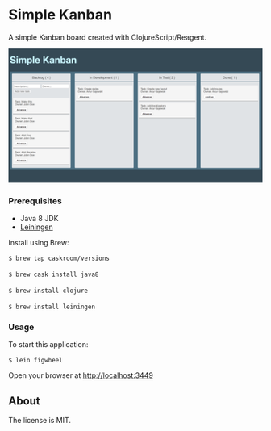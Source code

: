
# Simple Kanban

A simple Kanban board created with ClojureScript/Reagent.

![screenshot](screenshot.png)

### Prerequisites

* Java 8 JDK
* [Leiningen](http://leiningen.org/)

Install using Brew:

    $ brew tap caskroom/versions
    
    $ brew cask install java8

    $ brew install clojure
    
    $ brew install leiningen

### Usage

To start this application:

    $ lein figwheel

Open your browser at [http://localhost:3449](http://localhost:3449)

## About

The license is MIT.
